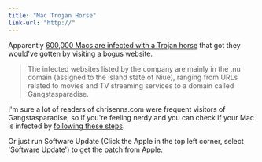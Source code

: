 ```yaml
---
title: "Mac Trojan Horse"
link-url: "http://"
---
```

<p>Apparently <a href="http://www.macworld.com/article/1166227/analyst_600_000_macs_infected_with_trojan_horse.html">600,000 Macs are infected with a Trojan horse</a> that got they would've gotten by visiting a bogus website.</p>
<blockquote><p>
  The infected websites listed by the company are mainly in the .nu domain (assigned to the island state of Niue), ranging from URLs related to movies and TV streaming services to a domain called Gangstasparadise.
</p></blockquote>
<p>I'm sure a lot of readers of chrisenns.com were frequent visitors of Gangstasparadise, so if you're feeling nerdy and you can check if your Mac is infected by <a href="http://www.f-secure.com/v-descs/trojan-downloader_osx_flashback_i.shtml">following these steps</a>.</p>
<p>Or just run Software Update (Click the Apple in the top left corner, select 'Software Update') to get the patch from Apple.</p>

